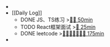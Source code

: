 -
- [[Daily Log]]
	- DONE JS、TS练习 >[🍅🍅 50min](#agenda-pomo://?t=f-1691241036702-1500%2Cf-1691242541957-1500)
	- TODO React框架面试 >[🍅 25min](#agenda-pomo://?t=f-1691244092446-1500)
	- DONE leetcode >[🍅🍅🍅🍅🍅🍅🍅 175min](#agenda-pomo://?t=f-1691218954967-1500%2Cf-1691222708242-1500%2Cf-1691224874474-1500%2Cf-1691227733937-1500%2Cf-1691231414950-1500%2Cf-1691237501058-1500%2Cf-1691239006080-1500)
-